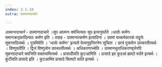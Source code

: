 ```yaml
---
index: 3.1.10
sutra: उपमानादाचारे

---
```

_उपमानादाचारे_ - उपमानादाचारे ।सुप आत्मनः क्य॑जित्यतः सुप इत्यनुवर्तते ।धातोः कर्मणः समानक्रतृका॑दित्यतः कर्मण इति । तदाह - उपमानात्कर्मण इत्यादिना । उपमां यत्कर्मकारकं तद्वृत्तेः सुबन्तादित्यर्थः । पुत्रमिवेति । 'धातोः कर्मणः' इत्यतो वेत्यनुवृत्तिरनेन सूचिता । छात्रं पुत्रत्वेन उपचरतीत्यर्थः । विष्णूयतीति । द्विजं विष्णुत्वेन उपचरतीत्यर्थः । अधिकरणाच्चेति । उपमानभूताधिकरणवृत्तेरपि सुबन्तादाचारे क्यजिति वक्तव्यमित्यर्थः । प्रासादीयति कुटआमिति । प्रासादे इव कुठआं ह्मष्टो वर्तते इत्यर्थः । कुटीयति प्रासादे इति । कुटआमिव प्रासादे क्लिष्टो वर्तते इत्यर्थः ।